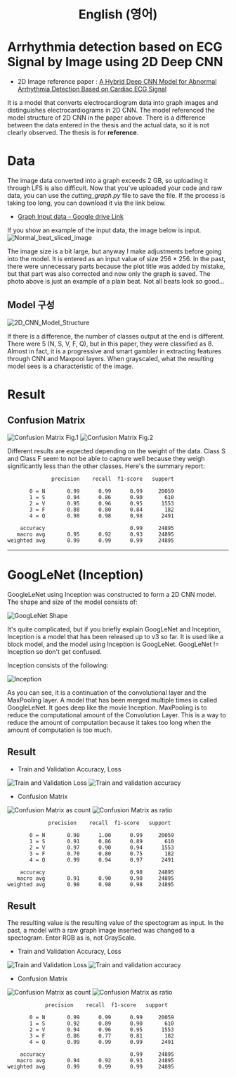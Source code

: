 
<div style="text-align: center">

# English (영어)

</div>

# Arrhythmia detection based on ECG Signal by Image using 2D Deep CNN

- 2D Image reference paper : [A Hybrid Deep CNN Model for Abnormal Arrhythmia Detection Based on Cardiac ECG Signal](https://www.mdpi.com/1424-8220/21/3/951)

It is a model that converts electrocardiogram data into graph images and distinguishes electrocardiograms in 2D CNN. The model referenced the model structure of 2D CNN in the paper above. There is a difference between the data entered in the thesis and the actual data, so it is not clearly observed. The thesis is for __reference__.


# Data

The image data converted into a graph exceeds 2 GB, so uploading it through LFS is also difficult. Now that you've uploaded your code and raw data, you can use the *cutting_graph.py* file to save the file. If the process is taking too long, you can download it via the link below.

- [Graph Input data - Google drive Link](https://drive.google.com/file/d/1DjuzXjQ21p3Bhuky8ojlvzzRiAnffzvP/view?usp=sharing)

If you show an example of the input data, the image below is input.
![Normal_beat_sliced_image](./docs/fig1.png)

The image size is a bit large, but anyway I make adjustments before going into the model. It is entered as an input value of size 256 * 256. In the past, there were unnecessary parts because the plot title was added by mistake, but that part was also corrected and now only the graph is saved. The photo above is just an example of a plain beat. Not all beats look so good...

## Model 구성

![2D_CNN_Model_Structure](https://www.mdpi.com/sensors/sensors-21-00951/article_deploy/html/images/sensors-21-00951-g005.png)

If there is a difference, the number of classes output at the end is different. There were 5 (N, S, V, F, Q), but in this paper, they were classified as 8. Almost in fact, it is a progressive and smart gambler in extracting features through CNN and Maxpool layers. When grayscaled, what the resulting model sees is a characteristic of the image.

# Result

## Confusion Matrix

![Confusion Matrix Fig.1](./docs/fig2.png)
![Confusion Matrix Fig.2](./docs/fig3.png)

Different results are expected depending on the weight of the data. Class S and Class F seem to not be able to capture well because they weigh significantly less than the other classes. Here's the summary report:
```
              precision    recall  f1-score   support

       0 = N       0.99      0.99      0.99     20059
       1 = S       0.94      0.86      0.90       610
       2 = V       0.95      0.96      0.95      1553
       3 = F       0.88      0.80      0.84       182
       4 = Q       0.98      0.98      0.98      2491

    accuracy                           0.99     24895
   macro avg       0.95      0.92      0.93     24895
weighted avg       0.99      0.99      0.99     24895
```

---

# GoogLeNet (Inception)

GoogleLeNet using Inception was constructed to form a 2D CNN model. The shape and size of the model consists of:

![GoogLeNet Shape](./docs/google_net_shape.png)

It's quite complicated, but if you briefly explain GoogLeNet and Inception, Inception is a model that has been released up to v3 so far. It is used like a block model, and the model using Inception is GoogLeNet. GoogLeNet != Inception so don't get confused.

Inception consists of the following:

![Inception](https://cdn.analyticsvidhya.com/wp-content/uploads/2018/10/Screenshot-from-2018-10-17-11-14-10.png)

As you can see, it is a continuation of the convolutional layer and the MaxPooling layer. A model that has been merged multiple times is called GoogleLeNet. It goes deep like the movie Inception. MaxPooling is to reduce the computational amount of the Convolution Layer. This is a way to reduce the amount of computation because it takes too long when the amount of computation is too much.

## Result

- Train and Validation Accuracy, Loss

![Train and Validation Loss](./docs/googleNetFig1.png)
![Train and validation accuracy](./docs/googleNetFig2.png)

- Confusion Matrix

![Confusion Matrix as count](./docs/googleNetFig3.png)
![Confusion Matrix as ratio](./docs/googleNetFig4.png)

```
             precision    recall  f1-score   support

       0 = N       0.98      1.00      0.99     20059
       1 = S       0.91      0.86      0.89       610
       2 = V       0.97      0.90      0.94      1553
       3 = F       0.70      0.80      0.75       182
       4 = Q       0.99      0.94      0.97      2491

    accuracy                           0.98     24895
   macro avg       0.91      0.90      0.90     24895
weighted avg       0.98      0.98      0.98     24895
```

## Result

The resulting value is the resulting value of the spectogram as input. In the past, a model with a raw graph image inserted was changed to a spectogram. Enter RGB as is, not GrayScale.

- Train and Validation Accuracy, Loss

![Train and Validation Loss](./docs/spectrogramFig1.png)
![Train and validation accuracy](./docs/spectrogramFig2.png)

- Confusion Matrix

![Confusion Matrix as count](./docs/spectrogramFig3.png)
![Confusion Matrix as ratio](./docs/spectrogramFig4.png)

```
            precision    recall  f1-score   support

       0 = N       0.99      0.99      0.99     20059
       1 = S       0.92      0.89      0.90       610
       2 = V       0.94      0.96      0.95      1553
       3 = F       0.86      0.77      0.81       182
       4 = Q       0.99      0.99      0.99      2491

    accuracy                           0.99     24895
   macro avg       0.94      0.92      0.93     24895
weighted avg       0.99      0.99      0.99     24895
```
